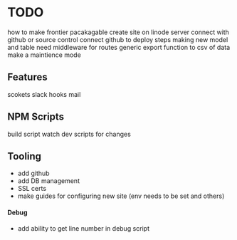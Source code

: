 # TODO
how to make frontier pacakagable
create site on linode server
connect with github or source control
connect github to deploy steps
making new model and table
need middleware for routes
generic export function to csv of data
make a maintience mode


## Features
scokets
slack
hooks
mail

## NPM Scripts
build script
watch dev scripts for changes

## Tooling
- add github
- add DB management
- SSL certs
- make guides for configuring new site (env needs to be set and others)

#### Debug
- add ability to get line number in debug script


